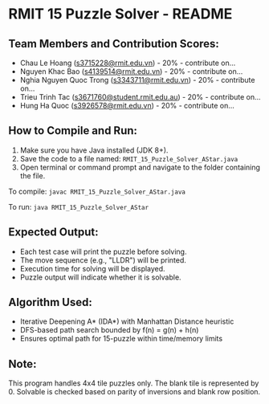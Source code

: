RMIT 15 Puzzle Solver - README
==============================

Team Members and Contribution Scores:
-------------------------------------
- Chau Le Hoang (s3715228@rmit.edu.vn)           - 20% - contribute on...
- Nguyen Khac Bao (s4139514@rmit.edu.vn)         - 20% - contribute on...
- Nghia Nguyen Quoc Trong (s3343711@rmit.edu.vn) - 20% - contribute on...
- Trieu Trinh Tac (s3671760@student.rmit.edu.au) - 20% - contribute on...
- Hung Ha Quoc (s3926578@rmit.edu.vn)            - 20% - contribute on...

How to Compile and Run:
------------------------
1. Make sure you have Java installed (JDK 8+).
2. Save the code to a file named: `RMIT_15_Puzzle_Solver_AStar.java`
3. Open terminal or command prompt and navigate to the folder containing the file.

To compile:
`javac RMIT_15_Puzzle_Solver_AStar.java`

To run:
`java RMIT_15_Puzzle_Solver_AStar`

Expected Output:
----------------
- Each test case will print the puzzle before solving.
- The move sequence (e.g., "LLDR") will be printed.
- Execution time for solving will be displayed.
- Puzzle output will indicate whether it is solvable.

Algorithm Used:
---------------
- Iterative Deepening A* (IDA*) with Manhattan Distance heuristic
- DFS-based path search bounded by f(n) = g(n) + h(n)
- Ensures optimal path for 15-puzzle within time/memory limits

Note:
-----
This program handles 4x4 tile puzzles only. The blank tile is represented by 0.
Solvable is checked based on parity of inversions and blank row position.
